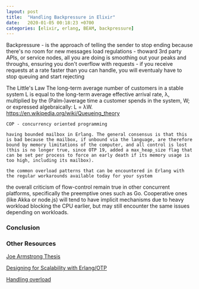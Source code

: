 ```yaml
---
layout: post
title:  "Handling Backpressure in Elixir"
date:   2020-01-05 00:18:23 +0700
categories: [elixir, erlang, BEAM, backpressure]
---
```


Backpressure - is the approach of telling the sender to stop ending because there's no room for new messages
load regulations 
    - thoward 3rd party APIs, or service nodes, all you are doing is smoothing out your peaks and throughs, ensuring you don't overflow with requests
    - if you receive requests at a rate faster than you can handle, you will eventualy have to stop queuing and start rejecting

The Little's Law
    The long-term average number of customers in a stable system L is equal to the long-term average effective arrival rate, λ, multiplied by the (Palm‑)average time a customer spends in the system, W; or expressed algebraically: L = λW.
    https://en.wikipedia.org/wiki/Queueing_theory 


    COP - concurrency oriented programming

    having bounded mailbox in Erlang. The general consensus is that this is bad because the mailbox, if unbound via the language, are therefore bound by memory limitations of the computer, and all control is lost (this is no longer true, since OTP 19, added a max_heap_size flag that can be set per process to force an early death if its memory usage is too high, including its mailbox).

    the common overload patterns that can be encountered in Erlang with the regular workarounds available today for your system
 
the overall criticism of flow-control remain true in other concurrent platforms, specifically the preemptive ones such as Go. Cooperative ones (like Akka or node.js) will tend to have implicit mechanisms due to heavy workload blocking the CPU earlier, but may still encounter the same issues depending on workloads.
  
### Conclusion


 


### Other Resources

[Joe Armstrong Thesis](http://erlang.org/download/armstrong_thesis_2003.pdf)

[Designing for Scalability with Erlang/OTP](https://www.amazon.com/Designing-Scalability-Erlang-OTP-Fault-Tolerant-ebook/dp/B01FRIM8OK)

[Handling overload](https://ferd.ca/handling-overload.html)
